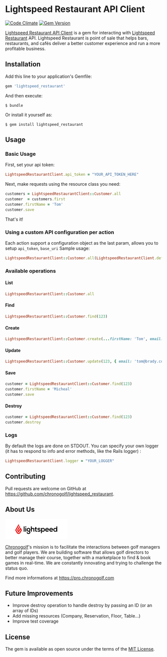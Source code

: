 # Lightspeed Restaurant API Client

[![Code Climate](https://codeclimate.com/github/chronogolf/lightspeed_restaurant/badges/gpa.svg)](https://codeclimate.com/github/chronogolf/lightspeed_restaurant) [![Gem Version](https://badge.fury.io/rb/lightspeed_restaurant.svg)](https://badge.fury.io/rb/lightspeed_restaurant)

[Lightspeed Restaurant API Client](https://github.com/chronogolf/lightspeed_restaurant) is a gem for interacting with [Lightspeed Restaurant](https://www.lightspeedhq.com/products/restaurant/) API.
Lightspeed Restaurant is point of sale that helps bars, restaurants, and cafés deliver a better customer experience and run a more profitable business.

## Installation

Add this line to your application's Gemfile:

```ruby
gem 'lightspeed_restaurant'
```

And then execute:

    $ bundle

Or install it yourself as:

    $ gem install lightspeed_restaurant

## Usage

### Basic Usage

First, set your api token:
```ruby
LightspeedRestaurantClient.api_token = "YOUR_API_TOKEN_HERE"
```
Next, make requests using the resource class you need:
```ruby
customers = LightspeedRestaurantClient::Customer.all
customer  = customers.first
customer.firstName = 'Tom'
customer.save
```
That's it!

### Using a custom API configuration per action
Each action support a configuration object as the last param, allows you to setup `api_token`, `base_uri`
Sample usage:
```ruby
LightspeedRestaurantClient::Customer.all(LightspeedRestaurantClient.default_configuration.with(api_token: 'MY_OTHER_TOKEN', base_uri: 'other_ls_resto_uri'))
```

### Available operations

#### List

```ruby
LightspeedRestaurantClient::Customer.all
```

#### Find
```ruby
LightspeedRestaurantClient::Customer.find(123)
```

#### Create
```ruby
LightspeedRestaurantClient::Customer.create(...firstName: 'Tom', email: 'tom@brady.com'...)
```

#### Update
```ruby
LightspeedRestaurantClient::Customer.update(123, { email: 'tom@brady.com' })
```

#### Save
```ruby
customer = LightspeedRestaurantClient::Customer.find(123)
customer.firstName = 'Micheal'
customer.save
```

#### Destroy
```ruby
customer = LightspeedRestaurantClient::Customer.find(123)
customer.destroy
```

### Logs

By default the logs are done on STDOUT.
You can specify your own logger (it has to respond to info and error methods, like the Rails logger) :
```ruby
LightspeedRestaurantClient.logger = "YOUR_LOGGER"
```

## Contributing

Pull requests are welcome on GitHub at https://github.com/chronogolf/lightspeed_restaurant.

## About Us
[![Chronogolf by Lightspeed][crest]](https://www.chronogolf.com)

[Chronogolf](https://www.chronogolf.com)'s mission is to facilitate the interactions between golf managers and golf players. We are building software that allows golf directors to better manage their course, together with a marketplace to find & book games in real-time. We are constantly innovating and trying to challenge the status quo.

Find more informations at https://pro.chronogolf.com

## Future Improvements
- Improve destroy operation to handle destroy by passing an ID (or an array of IDs)
- Add missing resources (Company, Reservation, Floor, Table...)
- Improve test coverage

## License

The gem is available as open source under the terms of the [MIT License](http://opensource.org/licenses/MIT).

[crest]: ./logo.png
